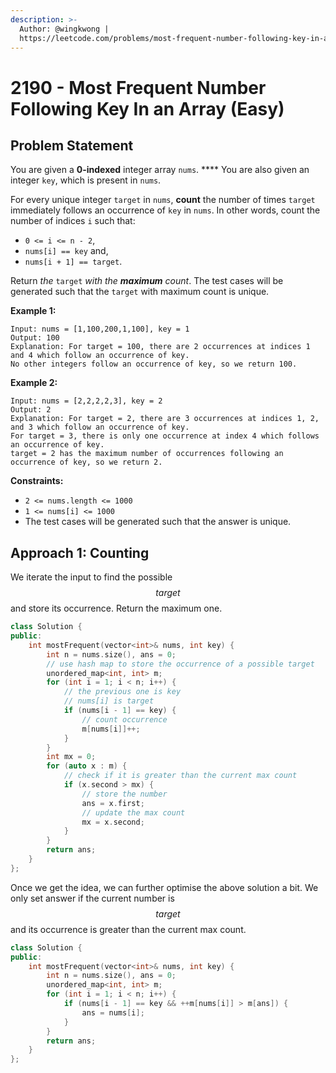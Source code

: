 ```yaml
---
description: >-
  Author: @wingkwong |
  https://leetcode.com/problems/most-frequent-number-following-key-in-an-array/
---
```


# 2190 - Most Frequent Number Following Key In an Array (Easy)

## Problem Statement

You are given a **0-indexed** integer array `nums`. **** You are also given an integer `key`, which is present in `nums`.

For every unique integer `target` in `nums`, **count** the number of times `target` immediately follows an occurrence of `key` in `nums`. In other words, count the number of indices `i` such that:

* `0 <= i <= n - 2`,
* `nums[i] == key` and,
* `nums[i + 1] == target`.

Return _the_ `target` _with the **maximum** count_. The test cases will be generated such that the `target` with maximum count is unique.



**Example 1:**

```
Input: nums = [1,100,200,1,100], key = 1
Output: 100
Explanation: For target = 100, there are 2 occurrences at indices 1 and 4 which follow an occurrence of key.
No other integers follow an occurrence of key, so we return 100.
```

**Example 2:**

```
Input: nums = [2,2,2,2,3], key = 2
Output: 2
Explanation: For target = 2, there are 3 occurrences at indices 1, 2, and 3 which follow an occurrence of key.
For target = 3, there is only one occurrence at index 4 which follows an occurrence of key.
target = 2 has the maximum number of occurrences following an occurrence of key, so we return 2.
```

**Constraints:**

* `2 <= nums.length <= 1000`
* `1 <= nums[i] <= 1000`
* The test cases will be generated such that the answer is unique.

## Approach 1: Counting

We iterate the input to find the possible $$target$$ and store its occurrence. Return the maximum one.

```cpp
class Solution {
public:
    int mostFrequent(vector<int>& nums, int key) {
        int n = nums.size(), ans = 0;
        // use hash map to store the occurrence of a possible target
        unordered_map<int, int> m;
        for (int i = 1; i < n; i++) {
            // the previous one is key
            // nums[i] is target
            if (nums[i - 1] == key) {
                // count occurrence
                m[nums[i]]++;
            }
        }
        int mx = 0;
        for (auto x : m) {
            // check if it is greater than the current max count
            if (x.second > mx) {
                // store the number
                ans = x.first;
                // update the max count
                mx = x.second;
            }
        }
        return ans;
    }
};
```

Once we get the idea, we can further optimise the above solution a bit. We only set answer if the current number is $$target$$ and its occurrence is greater than the current max count.

```cpp
class Solution {
public:
    int mostFrequent(vector<int>& nums, int key) {
        int n = nums.size(), ans = 0;
        unordered_map<int, int> m;
        for (int i = 1; i < n; i++) {
            if (nums[i - 1] == key && ++m[nums[i]] > m[ans]) {
                ans = nums[i];
            }
        }
        return ans;
    }
};
```
